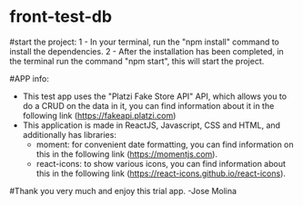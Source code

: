 # front-test-db

#start the project:
1 - In your terminal, run the "npm install" command to install the dependencies.
2 - After the installation has been completed, in the terminal run the command "npm start", this will start the project.

#APP info:
- This test app uses the "Platzi Fake Store API" API, which allows you to do a CRUD on the data in it, you can find information about it in the following link (https://fakeapi.platzi.com)
- This application is made in ReactJS, Javascript, CSS and HTML, and additionally has libraries:
  - moment: for convenient date formatting, you can find information on this in the following link (https://momentjs.com).
  - react-icons: to show various icons, you can find information about this in the following link (https://react-icons.github.io/react-icons).


#Thank you very much and enjoy this trial app.
-Jose Molina
